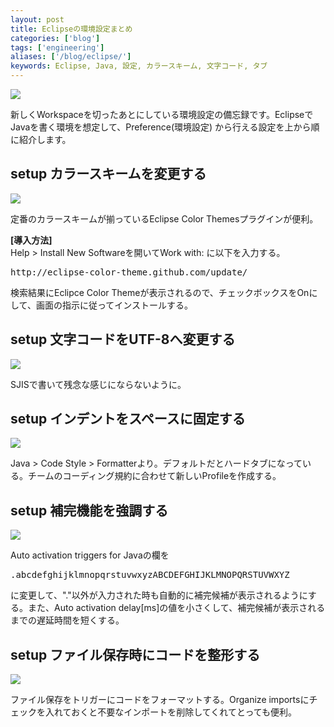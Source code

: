 ```yaml
---
layout: post
title: Eclipseの環境設定まとめ
categories: ['blog']
tags: ['engineering']
aliases: ['/blog/eclipse/']
keywords: Eclipse, Java, 設定, カラースキーム, 文字コード, タブ
---
```


<img src="/img/blog_eclipse01.png" class="image-on-frame" />

新しくWorkspaceを切ったあとにしている環境設定の備忘録です。EclipseでJavaを書く環境を想定して、Preference(環境設定) から行える設定を上から順に紹介します。

## <span class="lsf">setup</span> カラースキームを変更する

<img src="/img/blog_eclipse02.png" class="image-on-frame" />

定番のカラースキームが揃っているEclipse Color Themesプラグインが便利。

**[導入方法]**<br/>
Help > Install New Softwareを開いてWork with: に以下を入力する。

<pre>
http://eclipse-color-theme.github.com/update/
</pre>

検索結果にEclipce Color Themeが表示されるので、チェックボックスをOnにして、画面の指示に従ってインストールする。

## <span class="lsf">setup</span> 文字コードをUTF-8へ変更する

<img src="/img/blog_eclipse03.png" class="image-on-frame" />

SJISで書いて残念な感じにならないように。

## <span class="lsf">setup</span> インデントをスペースに固定する

<img src="/img/blog_eclipse04.png" class="image-on-frame" />

Java > Code Style > Formatterより。デフォルトだとハードタブになっている。チームのコーディング規約に合わせて新しいProfileを作成する。

## <span class="lsf">setup</span> 補完機能を強調する

<img src="/img/blog_eclipse05.png" class="image-on-frame" />

Auto activation triggers for Javaの欄を

<pre>
.abcdefghijklmnopqrstuvwxyzABCDEFGHIJKLMNOPQRSTUVWXYZ_
</pre>

に変更して、"."以外が入力された時も自動的に補完候補が表示されるようにする。また、Auto activation delay[ms]の値を小さくして、補完候補が表示されるまでの遅延時間を短くする。

## <span class="lsf">setup</span> ファイル保存時にコードを整形する

<img src="/img/blog_eclipse06.png" class="image-on-frame" />

ファイル保存をトリガーにコードをフォーマットする。Organize importsにチェックを入れておくと不要なインポートを削除してくれてとっても便利。
